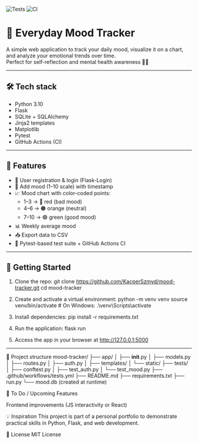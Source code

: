 ![Tests](https://img.shields.io/github/actions/workflow/status/KacperSzmyd/mood-tracker/tests.yml?branch=main&label=tests&logo=github&style=flat-square)
![CI](https://github.com/KacperSzmyd/mood-tracker/actions/workflows/tests.yml/badge.svg)

# 🧠 Everyday Mood Tracker

A simple web application to track your daily mood, visualize it on a chart, and analyze your emotional trends over time.  
Perfect for self-reflection and mental health awareness 🧘‍♀️

---

## 🛠️ Tech stack

- Python 3.10
- Flask
- SQLite + SQLAlchemy
- Jinja2 templates
- Matplotlib
- Pytest
- GitHub Actions (CI)

---

## 🚀 Features

- 🔐 User registration & login (Flask-Login)
- 📅 Add mood (1–10 scale) with timestamp
- 📈 Mood chart with color-coded points:
  - 1–3 → 🔴 red (bad mood)
  - 4–6 → 🟠 orange (neutral)
  - 7–10 → 🟢 green (good mood)
- 📊 Weekly average mood
- 📥 Export data to CSV
- 🧪 Pytest-based test suite + GitHub Actions CI

---

## 🚀 Getting Started

1. Clone the repo:
   git clone https://github.com/KacperSzmyd/mood-tracker.git
   cd mood-tracker

2. Create and activate a virtual environment:
    python -m venv venv
    source venv/bin/activate  # On Windows: .\venv\Scripts\activate

3. Install dependencies:
    pip install -r requirements.txt

4. Run the application:
    flask run

5. Access the app in your browser at http://127.0.0.1:5000


---

📂 Project structure
mood-tracker/
├── app/
│   ├── __init__.py
│   ├── models.py
│   ├── routes.py
│   ├── auth.py
│   ├── templates/
│   └── static/
├── tests/
│   ├── conftest.py
│   ├── test_auth.py
│   └── test_mood.py
├── .github/workflows/tests.yml
├── README.md
├── requirements.txt
├── run.py
└── mood.db (created at runtime)


🧪 To Do / Upcoming Features

 Frontend improvements (JS interactivity or React)

💡 Inspiration
This project is part of a personal portfolio to demonstrate practical skills in Python, Flask, and web development.

📜 License
MIT License